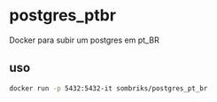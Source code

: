 # postgres_ptbr

Docker para subir um postgres em pt_BR

## uso

```bash
docker run -p 5432:5432-it sombriks/postgres_pt_br
```
